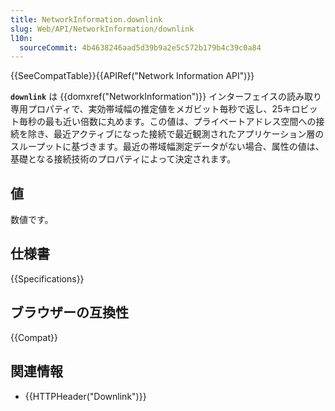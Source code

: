 ```yaml
---
title: NetworkInformation.downlink
slug: Web/API/NetworkInformation/downlink
l10n:
  sourceCommit: 4b4638246aad5d39b9a2e5c572b179b4c39c0a84
---
```


{{SeeCompatTable}}{{APIRef("Network Information API")}}

**`downlink`** は {{domxref("NetworkInformation")}} インターフェイスの読み取り専用プロパティで、実効帯域幅の推定値をメガビット毎秒で返し、25キロビット毎秒の最も近い倍数に丸めます。この値は、プライベートアドレス空間への接続を除き、最近アクティブになった接続で最近観測されたアプリケーション層のスループットに基づきます。最近の帯域幅測定データがない場合、属性の値は、基礎となる接続技術のプロパティによって決定されます。

## 値

数値です。

## 仕様書

{{Specifications}}

## ブラウザーの互換性

{{Compat}}

## 関連情報

- {{HTTPHeader("Downlink")}}
